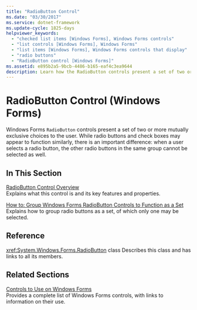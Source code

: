 ```yaml
---
title: "RadioButton Control"
ms.date: "03/30/2017"
ms.service: dotnet-framework
ms.update-cycle: 1825-days
helpviewer_keywords:
  - "checked list items [Windows Forms], Windows Forms controls"
  - "list controls [Windows Forms], Windows Forms"
  - "list items [Windows Forms], Windows Forms controls that display"
  - "radio buttons"
  - "RadioButton control [Windows Forms]"
ms.assetid: e895b2a5-9bcb-4486-b165-eaf4c3ea9644
description: Learn how the RadioButton controls present a set of two or more mutually exclusive choices to the user.
---
```

# RadioButton Control (Windows Forms)

Windows Forms `RadioButton` controls present a set of two or more mutually exclusive choices to the user. While radio buttons and check boxes may appear to function similarly, there is an important difference: when a user selects a radio button, the other radio buttons in the same group cannot be selected as well.

## In This Section

[RadioButton Control Overview](radiobutton-control-overview-windows-forms.md)\
Explains what this control is and its key features and properties.

[How to: Group Windows Forms RadioButton Controls to Function as a Set](how-to-group-windows-forms-radiobutton-controls-to-function-as-a-set.md)\
Explains how to group radio buttons as a set, of which only one may be selected.

## Reference

<xref:System.Windows.Forms.RadioButton> class
Describes this class and has links to all its members.

## Related Sections

[Controls to Use on Windows Forms](controls-to-use-on-windows-forms.md)\
Provides a complete list of Windows Forms controls, with links to information on their use.
